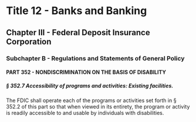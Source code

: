 
# Title 12 - Banks and Banking
## Chapter III - Federal Deposit Insurance Corporation
### Subchapter B - Regulations and Statements of General Policy
#### PART 352 - NONDISCRIMINATION ON THE BASIS OF DISABILITY
##### § 352.7 Accessibility of programs and activities: Existing facilities.

The FDIC shall operate each of the programs or activities set forth in § 352.2 of this part so that when viewed in its entirety, the program or activity is readily accessible to and usable by individuals with disabilities.
